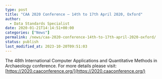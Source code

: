 ```yaml
---
type: post
title: "CAA 2020 Conference – 14th to 17th April 2020, Oxford"
author: 
  - Data Standards Specialist
date: 2020-01-21T14:14:51+00:00
categories: ["News"]
permalink: /news/caa-2020-conference-14th-to-17th-april-2020-oxford/
status: publish
last_modified_at: 2023-10-20T09:51:03
---
```


The 48th International Computer Applications and Quantitative Methods in Archaeology conference. For more details please 
visit: [https://2020.caaconference.org/](https://2020.caaconference.org/)
